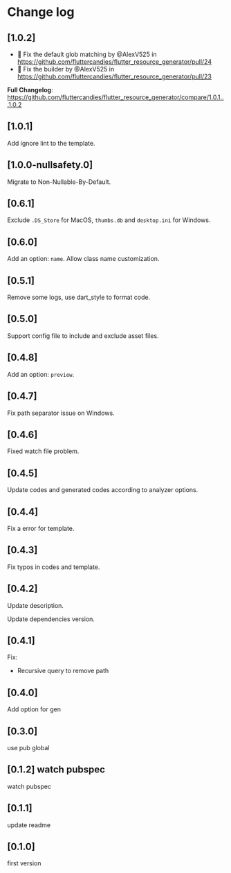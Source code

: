 # Change log

## [1.0.2]

- 🐛 Fix the default glob matching by @AlexV525 in https://github.com/fluttercandies/flutter_resource_generator/pull/24
- 🐛 Fix the builder by @AlexV525 in https://github.com/fluttercandies/flutter_resource_generator/pull/23

**Full Changelog**: https://github.com/fluttercandies/flutter_resource_generator/compare/1.0.1...1.0.2

## [1.0.1]

Add ignore lint to the template.

## [1.0.0-nullsafety.0]

Migrate to Non-Nullable-By-Default.

## [0.6.1]

Exclude `.DS_Store` for MacOS, `thumbs.db` and `desktop.ini` for Windows.

## [0.6.0]

Add an option: `name`. Allow class name customization.

## [0.5.1]

Remove some logs, use dart_style to format code.

## [0.5.0]

Support config file to include and exclude asset files.

## [0.4.8]

Add an option: `preview`.

## [0.4.7]

Fix path separator issue on Windows.

## [0.4.6]

Fixed watch file problem.

## [0.4.5]

Update codes and generated codes according to analyzer options.

## [0.4.4]

Fix a error for template.

## [0.4.3]

Fix typos in codes and template.

## [0.4.2]

Update description.

Update dependencies version.

## [0.4.1]

Fix:

- Recursive query to remove path

## [0.4.0]

Add option for gen

## [0.3.0]

use pub global

## [0.1.2] watch pubspec

watch pubspec

## [0.1.1]

update readme

## [0.1.0]

first version
